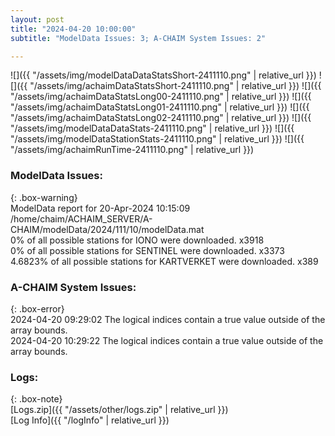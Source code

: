```yaml
---
layout: post
title: "2024-04-20 10:00:00"
subtitle: "ModelData Issues: 3; A-CHAIM System Issues: 2"

---
```


![]({{ "/assets/img/modelDataDataStatsShort-2411110.png" | relative_url }})
![]({{ "/assets/img/achaimDataStatsShort-2411110.png" | relative_url }})
![]({{ "/assets/img/achaimDataStatsLong00-2411110.png" | relative_url }})
![]({{ "/assets/img/achaimDataStatsLong01-2411110.png" | relative_url }})
![]({{ "/assets/img/achaimDataStatsLong02-2411110.png" | relative_url }})
![]({{ "/assets/img/modelDataDataStats-2411110.png" | relative_url }})
![]({{ "/assets/img/modelDataStationStats-2411110.png" | relative_url }})
![]({{ "/assets/img/achaimRunTime-2411110.png" | relative_url }})


### ModelData Issues:  
  
{: .box-warning}  
 ModelData report for 20-Apr-2024 10:15:09   
 /home/chaim/ACHAIM_SERVER/A-CHAIM/modelData/2024/111/10/modelData.mat   
 0% of all possible stations for IONO were downloaded. x3918   
 0% of all possible stations for SENTINEL were downloaded. x3373   
 4.6823% of all possible stations for KARTVERKET were downloaded. x389   
  
### A-CHAIM System Issues:  
  
{: .box-error}  
2024-04-20 09:29:02 The logical indices contain a true value outside of the array bounds.  
2024-04-20 10:29:22 The logical indices contain a true value outside of the array bounds.  

### Logs:  
  
{: .box-note}  
[Logs.zip]({{ "/assets/other/logs.zip" | relative_url }})  
[Log Info]({{ "/logInfo" | relative_url }})  
